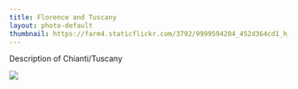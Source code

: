 ```yaml
---
title: Florence and Tuscany
layout: photo-default
thumbnail: https://farm4.staticflickr.com/3792/9999594204_452d364cd1_h_d.jpg
---
```


Description of Chianti/Tuscany

<img src="https://farm4.staticflickr.com/3792/9999594204_452d364cd1_h_d.jpg">
